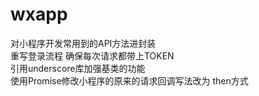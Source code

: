 # wxapp
对小程序开发常用到的API方法进封装<br/>
重写登录流程 确保每次请求都带上TOKEN<br/>
引用underscore库加强基类的功能<br/>
使用Promise修改小程序的原来的请求回调写法改为 then方式

